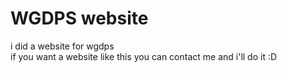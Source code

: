# WGDPS website
i did a website for wgdps<br>
if you want a website like this you can contact me and i'll do it :D
